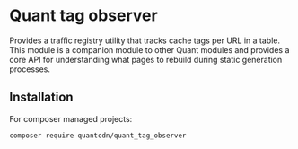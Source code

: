 # Quant tag observer

Provides a traffic registry utility that tracks cache tags per URL in a table. This module is a companion module to other Quant modules and provides a core API for understanding what pages to rebuild during static generation processes.

## Installation

For composer managed projects:

```
composer require quantcdn/quant_tag_observer
```

